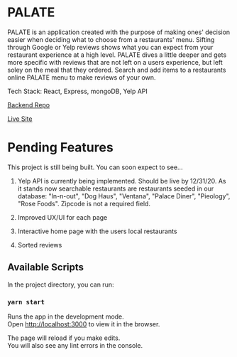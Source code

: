 # PALATE

PALATE is an application created with the purpose of making ones' decision easier when deciding what to choose from a restaurants' menu. Sifting through Google or Yelp reviews shows what you can expect from your restaurant experience at a high level. PALATE dives a little deeper and gets more specific with reviews that are not left on a users experience, but left soley on the meal that they ordered. Search and add items to a restaurants online PALATE menu to make reviews of your own.

Tech Stack: React, Express, mongoDB, Yelp API

[Backend Repo](https://github.com/adeola-ak/palate-api)

[Live Site](https://palateapp.netlify.app/)

# Pending Features

This project is still being built. You can soon expect to see...

1. Yelp API is currently being implemented. Should be live by 12/31/20. As it stands now searchable restaurants are restaurants seeded in our database: "In-n-out", "Dog Haus", "Ventana", "Palace Diner", "Pieology", "Rose Foods". Zipcode is not a required field.

2. Improved UX/UI for each page

3. Interactive home page with the users local restaurants

4. Sorted reviews

## Available Scripts

In the project directory, you can run:

### `yarn start`

Runs the app in the development mode.\
Open [http://localhost:3000](http://localhost:3000) to view it in the browser.

The page will reload if you make edits.\
You will also see any lint errors in the console.
